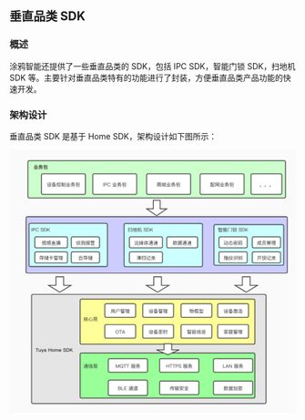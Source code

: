 ## 垂直品类 SDK

### 概述

涂鸦智能还提供了一些垂直品类的 SDK，包括 IPC SDK，智能门锁 SDK，扫地机 SDK 等。主要针对垂直品类特有的功能进行了封装，方便垂直品类产品功能的快速开发。

### 架构设计

垂直品类 SDK 是基于 Home SDK，架构设计如下图所示：

<img src="./images/Integrated.jpg" alt="架构图" style="zoom:60%;" />
